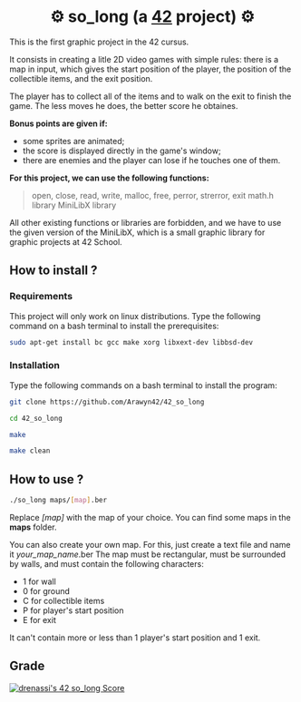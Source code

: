# <div align="center">⚙️ so_long (a [42](https://42perpignan.fr/) project) ⚙️</div>

This is the first graphic project in the 42 cursus.

It consists in creating a litle 2D video games with simple rules: there is a map in input, which gives the start position of the player, the position of the collectible items, and the exit position.

The player has to collect all of the items and to walk on the exit to finish the game. The less moves he does, the better score he obtaines.

**Bonus points are given if:**
- some sprites are animated;
- the score is displayed directly in the game's window;
- there are enemies and the player can lose if he touches one of them.

**For this project, we can use the following functions:**

> open, close, read, write, malloc, free, perror, strerror, exit
> math.h library
> MiniLibX library

All other existing functions or libraries are forbidden, and we have to use the given version of the MiniLibX, which is a small graphic library for graphic projects at 42 School.

## How to install ?
### Requirements
This project will only work on linux distributions.
Type the following command on a bash terminal to install the prerequisites:
```bash
sudo apt-get install bc gcc make xorg libxext-dev libbsd-dev
```

### Installation
Type the following commands on a bash terminal to install the program:
```bash
git clone https://github.com/Arawyn42/42_so_long
```
```bash
cd 42_so_long
```
```bash
make
```
```bash
make clean
```

## How to use ?
```bash
./so_long maps/[map].ber
```
Replace *[map]* with the map of your choice. You can find some maps in the **maps** folder.

You can also create your own map. For this, just create a text file and name it *your_map_name*.ber
The map must be rectangular, must be surrounded by walls, and must contain the following characters:
- 1 for wall
- 0 for ground
- C for collectible items
- P for player's start position
- E for exit

It can't contain more or less than 1 player's start position and 1 exit.

## Grade
[![drenassi's 42 so_long Score](https://badge42.coday.fr/api/v2/clph33bao098101t6vnzqbe17/project/3404633)](https://github.com/Coday-meric/badge42)